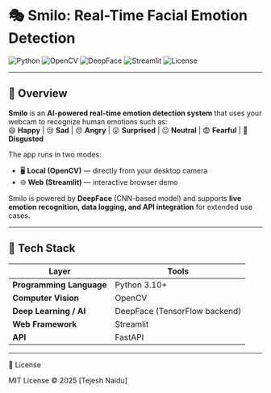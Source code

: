 ﻿# 🎭 Smilo: Real-Time Facial Emotion Detection  

![Python](https://img.shields.io/badge/Python-3.10%2B-blue?logo=python)
![OpenCV](https://img.shields.io/badge/OpenCV-4.x-green?logo=opencv)
![DeepFace](https://img.shields.io/badge/DeepFace-AI%2FCV-red?logo=tensorflow)
![Streamlit](https://img.shields.io/badge/Streamlit-Web%20App-ff4b4b?logo=streamlit)
![License](https://img.shields.io/badge/License-MIT-yellow)

---

## 🧠 Overview  
**Smilo** is an **AI-powered real-time emotion detection system** that uses your webcam to recognize human emotions such as:  
😄 **Happy** | 😢 **Sad** | 😠 **Angry** | 😲 **Surprised** | 😐 **Neutral** | 😨 **Fearful** | 🤢 **Disgusted**

The app runs in two modes:  
- 🖥️ **Local (OpenCV)** — directly from your desktop camera  
- 🌐 **Web (Streamlit)** — interactive browser demo  

Smilo is powered by **DeepFace** (CNN-based model) and supports **live emotion recognition, data logging, and API integration** for extended use cases.

---

## 🧩 Tech Stack  

| Layer | Tools |
|-------|-------|
| **Programming Language** | Python 3.10+ |
| **Computer Vision** | OpenCV |
| **Deep Learning / AI** | DeepFace (TensorFlow backend) |
| **Web Framework** | Streamlit |
| **API** | FastAPI |

---

📄 License

MIT License © 2025 [Tejesh Naidu]




